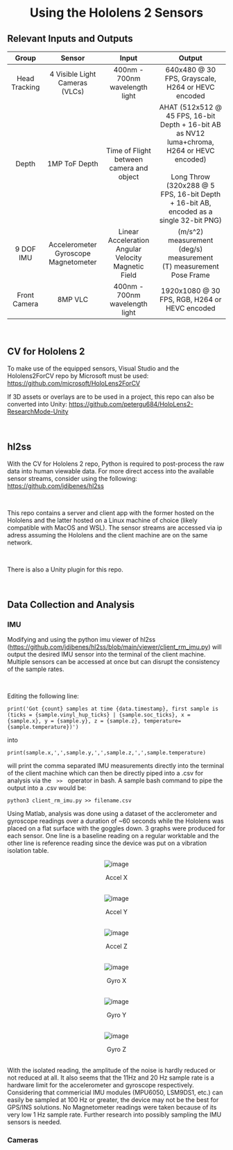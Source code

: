 <center> <h1> Using the Hololens 2 Sensors </h1> </center>

## Relevant Inputs and Outputs ##

| Group | Sensor | Input | Output |
| :-----------: | :---: | :---: | :---: | 
| Head Tracking | 4 Visible Light Cameras (VLCs) | 400nm - 700nm wavelength light | 640x480 @ 30 FPS, Grayscale, H264 or HEVC encoded
| Depth | 1MP ToF Depth | Time of Flight between camera and object | AHAT (512x512 @ 45 FPS, 16-bit Depth + 16-bit AB as NV12 luma+chroma, H264 or HEVC encoded) <br/> <br/> Long Throw (320x288 @ 5 FPS, 16-bit Depth + 16-bit AB, encoded as a single 32-bit PNG)
| 9 DOF IMU | Accelerometer<br/> Gyroscope <br/> Magnetometer | Linear Acceleration <br/> Angular Velocity  <br/> Magnetic Field | (m/s^2) measurement <br/> (deg/s) measurement <br/> (T) measurement <br/> Pose Frame
| Front Camera  | 8MP VLC | 400nm - 700nm wavelength light | 1920x1080 @ 30 FPS, RGB, H264 or HEVC encoded

<br>


## CV for Hololens 2 ##
To make use of the equipped sensors, Visual Studio and the Hololens2ForCV repo by Microsoft must be used: https://github.com/microsoft/HoloLens2ForCV

If 3D assets or overlays are to be used in a project, this repo can also be converted into Unity: https://github.com/petergu684/HoloLens2-ResearchMode-Unity

<br>

## hl2ss ##

With the CV for Hololens 2 repo, Python is required to post-process the raw data into human viewable data. For more direct access into the available sensor streams, consider using the following: https://github.com/jdibenes/hl2ss 

<br/>

This repo contains a server and client app with the former hosted on the Hololens and the latter hosted on a Linux machine of choice (likely compatible with MacOS and WSL). The sensor streams are accessed via ip adress assuming the Hololens and the client machine are on the same network.

<br/>

There is also a Unity plugin for this repo.

<br/>

## Data Collection and Analysis ##

### IMU ###

Modifying and using the python imu viewer of hl2ss (https://github.com/jdibenes/hl2ss/blob/main/viewer/client_rm_imu.py) will output the desired IMU sensor into the terminal of the client  machine. Multiple sensors can be accessed at once but can disrupt the consistency of the sample rates.


<br/>

Editing the following line:

```
print('Got {count} samples at time {data.timestamp}, first sample is (ticks = {sample.vinyl_hup_ticks} | {sample.soc_ticks}, x = {sample.x}, y = {sample.y}, z = {sample.z}, temperature={sample.temperature})')
```

into 

```
print(sample.x,',',sample.y,',',sample.z,',',sample.temperature)
```
will print the comma separated IMU measurements directly into the terminal of the client machine which can then be directly piped into a .csv for analysis via the  &nbsp; `>>`  &nbsp; operator in bash. A sample bash command to pipe the output into a .csv would be: 

```
python3 client_rm_imu.py >> filename.csv
```

Using Matlab, analysis was done using a dataset of the acclerometer and gyroscope readings over a duration of ~60 seconds while the Hololens was placed on a flat surface with the goggles down. 3 graphs were produced for each sensor. One line is a baseline reading on a regular worktable and the other line is reference reading since the device was put on a vibration isolation table. 

<center>


![image](./accel_x.jpg)

Accel X
<br/>
<br/>


![image](./accel_y.jpg)

Accel Y
<br/>
<br/>

![image](./accel_z.jpg)

Accel Z
<br/>
<br/>

![image](./gyro_x.jpg)

Gyro X
<br/>
<br/>

![image](./gyro_y.jpg)

Gyro Y
<br/>
<br/>

![image](./gyro_z.jpg)

Gyro Z
<br/>
<br/>

</center>

With the isolated reading, the amplitude of the noise is hardly reduced or not reduced at all. It also seems that the 11Hz and 20 Hz sample rate is a hardware limit for the accelerometer and gyroscope respectively. Considering that commericial IMU modules (MPU6050, LSM9DS1, etc.) can easily be sampled at 100 Hz or greater, the device may not be the best for GPS/INS solutions. No Magnetometer readings were taken because of its very low 1 Hz sample rate. Further research into possibly sampling the IMU sensors is needed. 

### Cameras ###



